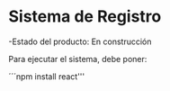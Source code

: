 <h1> Sistema de Registro </h1>

-Estado del producto: En construcción

Para ejecutar el sistema, debe poner:

´´´npm install react'''

